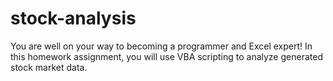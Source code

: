 # stock-analysis
You are well on your way to becoming a programmer and Excel expert! In this homework assignment, you will use VBA scripting to analyze generated stock market data.
